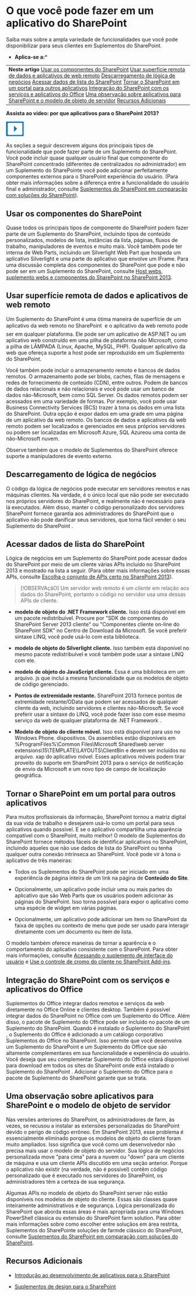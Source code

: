 

# O que você pode fazer em um aplicativo do SharePoint
Saiba mais sobre a ampla variedade de funcionalidades que você pode disponibilizar para seus clientes em Suplementos do SharePoint.
 * **Aplica-se a:*** 
  
    
    


||
|:-----|
|**Neste artigo**          [Usar os componentes do SharePoint](#SPComponents)           [Usar superfície remota de dados e aplicativos de web remoto](#RemoteComponents)           [Descarregamento de lógica de negócios](#BusinessLogic)           [Acessar dados de lista do SharePoint](#AccessSPListData)           [Tornar o SharePoint em um portal para outros aplicativos](#ApplicationPortal)           [Integração do SharePoint com os serviços e aplicativos do Office](#IntegrateOffApp)           [Uma observação sobre aplicativos para SharePoint e o modelo de objeto de servidor](#Limitation)           [Recursos Adicionais](#SP15Whatappcando_bk_addlresources)|
   

**Assista ao vídeo: por que aplicativos para o SharePoint 2013?**

  
    
    

  
    
    
![Videos](images/mod_icon_video.png)
  
    
    

  
    
    

  
    
    
As seções a seguir descrevem alguns dos principais tipos de funcionalidade que pode fazer parte de um Suplemento do SharePoint. Você pode incluir quase qualquer usuário final que componente do SharePoint concentrado (diferentes de centralizados no administrador) em um Suplemento do SharePointe você pode adicionar perfeitamente componentes externos para o SharePoint experiência do usuário. (Para obter mais informações sobre a diferença entre a funcionalidade do usuário final e administrador, consulte  [Suplementos do SharePoint em comparação com soluções do SharePoint](http://msdn.microsoft.com/library/0e9efadb-aaf2-4c0d-afd5-d6cf25c4e7a8%28Office.15%29.aspx)).
## Usar os componentes do SharePoint
<a name="SPComponents"> </a>

Quase todos os principais tipos de componente do SharePoint podem fazer parte de um Suplemento do SharePoint, incluindo tipos de conteúdo personalizados, modelos de lista, instâncias da lista, páginas, fluxos de trabalho, manipuladores de eventos e muito mais. Você também pode ter interna de Web Parts, incluindo um Silverlight Web Part que hospeda um aplicativo Silverlight e uma parte do aplicativo que envolve um IFrame. Para uma discussão completa dos componentes do SharePoint que pode e não pode ser em um Suplemento do SharePoint, consulte [Host webs, suplemento webs e componentes do SharePoint no SharePoint 2013](b791cdf5-8aa2-47fa-bc4c-aee437354759.md).
  
    
    

## Usar superfície remota de dados e aplicativos de web remoto
<a name="RemoteComponents"> </a>

Um Suplemento do SharePoint é uma ótima maneira de superfície de um aplicativo da web remoto no SharePoint  e o aplicativo da web remoto pode ser em qualquer plataforma. Ele pode ser um aplicativo de ASP.NET ou um aplicativo web construído em uma pilha de plataforma não Microsoft, como a pilha de LÂMPADA (Linux, Apache, MySQL, PHP). Qualquer aplicativo da web que ofereça suporte a host pode ser reproduzido em um Suplemento do SharePoint.
  
    
    
Você também pode incluir o armazenamento remoto e bancos de dados remotos. O armazenamento pode ser blobs, caches, filas de mensagens e redes de fornecimento de conteúdo (CDN), entre outros. Podem de bancos de dados relacionais e não relacionais e você pode usar um banco de dados não-Microsoft, bem como SQL Server. Os dados remotos podem ser acessados em uma variedade de formas. Por exemplo, você pode usar Business Connectivity Services (BCS) trazer à tona os dados em uma lista do SharePoint. Outra opção é expor dados em uma grade em uma página de um aplicativo da web remoto. Os bancos de dados e aplicativos da web remoto podem ser localizados e gerenciados em seus próprios servidores ou podem ser localizadas em Microsoft Azure, SQL Azureou uma conta de não-Microsoft nuvem.
  
    
    
Observe também que o modelo de Suplementos do SharePoint oferece suporte a manipuladores de evento externo.
  
    
    

## Descarregamento de lógica de negócios
<a name="BusinessLogic"> </a>

O código da lógica de negócios pode executar em servidores remotos e nas máquinas clientes. Na verdade, é o único local que não pode ser executado nos próprios servidores do SharePoint, e realmente não é necessário para lá executados. Além disso, manter o código personalizado dos servidores SharePoint fornece garantia aos administradores do SharePoint que o aplicativo não pode danificar seus servidores, que torna fácil vender o seu Suplemento do SharePoint .
  
    
    

## Acessar dados de lista do SharePoint
<a name="AccessSPListData"> </a>

Lógica de negócios em um Suplemento do SharePoint pode acessar dados do SharePoint por meio de um cliente várias APIs incluído no SharePoint 2013 e mostrado na lista a seguir. (Para obter mais informações sobre essas APIs, consulte  [Escolha o conjunto de APIs certo no SharePoint 2013](http://msdn.microsoft.com/library/f36645da-77c5-47f1-a2ca-13d4b62b320d%28Office.15%29.aspx)).
  
    
    

> [!OBSERVAçãO]
> Um servidor web remoto é um  *cliente*  em relação aos dados do SharePoint, portanto o código no servidor usa uma dessas APIs de cliente.
  
    
    


- **modelo de objeto do .NET Framework cliente.** Isso está disponível em um pacote redistribuível. Procure por "SDK de componentes do SharePoint Server 2013 cliente" ou "Componentes cliente on-line do SharePoint SDK" no Centro de Download da Microsoft. Se você preferir sintaxe LINQ, você pode usá-lo com esta biblioteca.
    
  
- **modelo de objeto do Silverlight cliente.** Isso também está disponível no mesmo pacote redistribuível e você também pode usar a sintaxe LINQ com ele.
    
  
- **modelo de objeto do JavaScript cliente.** Essa é uma biblioteca em um arquivo. js que inclui a mesma funcionalidade que os modelos de objeto de código gerenciado.
    
  
- **Pontos de extremidade restante.** SharePoint 2013 fornece pontos de extremidade restante/OData que podem ser acessados de qualquer cliente da web, incluindo servidores e clientes não-Microsoft. Se você preferir usar a sintaxe do LINQ, você pode fazer isso com esse mesmo serviço da web de qualquer plataforma de .NET Framework .
    
  
- **Modelo de objeto do cliente móvel.** Isso está disponível para uso no Windows Phone. dispositivos. Os assemblies estão disponíveis em %ProgramFiles%\\Common Files\\Microsoft Shared\\web server extensions\\15\\TEMPLATE\\LAYOUTS\\ClientBin e devem ser incluídos no arquivo. xap do aplicativo móvel. Esses aplicativos móveis podem tirar proveito do suporte em SharePoint 2013 para o serviço de notificação de envio da Microsoft e um novo tipo de campo de localização geográfica.
    
  

## Tornar o SharePoint em um portal para outros aplicativos
<a name="ApplicationPortal"> </a>

Para muitos profissionais da informação, SharePoint tornou a matriz digital da sua vida de trabalho e desejarem usá-lo como um portal para seus aplicativos quando possível. E se o aplicativo compartilha uma aparência compatível com o SharePoint, muito melhor! O modelo de Suplementos do SharePoint fornece métodos fáceis de identificar aplicativos no SharePoint, incluindo aqueles que não use dados de lista do SharePoint ou tenha qualquer outra conexão intrínseca ao SharePoint. Você pode vir à tona o aplicativo de três maneiras:
  
    
    

- Todos os Suplementos do SharePoint pode ser iniciado em uma experiência de página inteira de um link na página de **Conteúdo do Site**.
    
  
- Opcionalmente, um aplicativo pode incluir uma ou mais partes do aplicativo que são Web Parts que os usuários podem adicionar às páginas do SharePoint. Isso torna possível para expor o aplicativo como uma espécie de widget em várias páginas.
    
  
- Opcionalmente, um aplicativo pode adicionar um item no SharePoint da faixa de opções ou contexto de menu que pode ser usado para interagir diretamente com um documento ou item de lista.
    
  
O modelo também oferece maneiras de tornar a aparência e o comportamento do aplicativo consistente com o SharePoint. Para obter mais informações, consulte  [Acessando o suplemento de interface do usuário](ae96572b-8f06-4fd3-854f-fc312f7f2d88.md#AccessingApp) e [Use o controle de cromo do cliente no SharePoint Add-ins](7c2d0812-76e8-44c1-88bf-4a75eb6f82b1.md).
  
    
    

## Integração do SharePoint com os serviços e aplicativos do Office
<a name="IntegrateOffApp"> </a>

Suplementos do Office integrar dados remotos e serviços da web diretamente no Office Online e clientes desktop. Também é possível integrar dados do SharePoint no Office com um Suplemento do Office. Além disso, o pacote de Suplemento do Office pode ser incluído no pacote de um Suplemento do SharePoint. Quando é instalado o Suplemento do SharePoint , o Suplemento do Office é adicionado a um catálogo corporativo Suplementos do Office no SharePoint. Isso permite que você desenvolva um Suplemento do SharePoint e um Suplemento do Office que são altamente complementares em sua funcionalidade e experiência do usuário. Você deseja que seu complementar Suplemento do Office estará disponível para download em todos os sites do SharePoint onde está instalado o Suplemento do SharePoint . Adicionar o Suplemento do Office para o pacote de Suplemento do SharePoint garante que se trata.
  
    
    

## Uma observação sobre aplicativos para SharePoint e o modelo de objeto de servidor
<a name="Limitation"> </a>

Nas versões anteriores do SharePoint, os administradores de farm, às vezes, se recusou a instalar as extensões personalizadas do SharePoint devido o perigo de código errôneo. Em SharePoint 2013, esse problema é essencialmente eliminado porque os modelos de objeto do cliente foram muito ampliados. Isso significa que você como um desenvolvedor não precisa mais usar o modelo de objeto do servidor. Sua lógica de negócios personalizada move "para cima" para a nuvem ou "down" para um cliente de máquina e usa um cliente APIs discutido em uma seção anterior. Porque o aplicativo não existir (na verdade, não é possível) contêm código personalizado que é executado nos servidores do SharePoint, os administradores têm a certeza de sua segurança.
  
    
    
Algumas APIs no modelo de objeto do SharePoint server não estão disponíveis nos modelos de objeto do cliente. Essas são classes quase inteiramente administrativos e de segurança. Lógica personalizada do SharePoint que aborda essas áreas é mais apropriada para uma Windows PowerShell clássica ou extensão do SharePoint farm solution. Para obter mais informações sobre como escolher entre soluçăos em área restrita, Suplementos do SharePointe soluções de farmde clássico do SharePoint, consulte  [Suplementos do SharePoint em comparação com soluções do SharePoint](http://msdn.microsoft.com/library/0e9efadb-aaf2-4c0d-afd5-d6cf25c4e7a8%28Office.15%29.aspx).
  
    
    

## Recursos Adicionais
<a name="SP15Whatappcando_bk_addlresources"> </a>


-  [Introdução ao desenvolvimento de aplicativos para o SharePoint](d07e0a13-1e74-4128-857a-513dedbfef33.md)
    
  
-  [Suplementos de design para o SharePoint](f7ece24a-1684-4a3c-b9ef-814cbf206ca1.md)
    
  